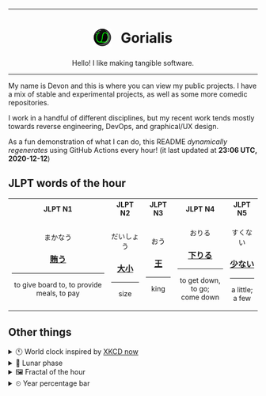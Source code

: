 ***

<h1 align="center">
<sub>
    <img src="readme/resources/avatar.png" height="36">
</sub>
&nbsp;
Gorialis
</h1>
<p align="center">
Hello! I like making tangible software.
</p>

***

My name is Devon and this is where you can view my public projects. I have a mix of stable and experimental projects, as well as some more comedic repositories.

I work in a handful of different disciplines, but my recent work tends mostly towards reverse engineering, DevOps, and graphical/UX design.

As a fun demonstration of what I can do, this README *dynamically regenerates* using GitHub Actions every hour! (it last updated at **23:06 UTC, 2020-12-12**)

<h2>JLPT words of the hour</h2>
<table>
    <tr>
        <th>JLPT N1</th>
        <th>JLPT N2</th>
        <th>JLPT N3</th>
        <th>JLPT N4</th>
        <th>JLPT N5</th>
    </tr>
    <tr>
        <td>
            <p align="center">まかなう</p>
            <h3 align="center"><b><a href="https://jisho.org/search/%E8%B3%84%E3%81%86">賄う</a></b></h3>
            <hr>
            <p align="center">to give board to,<wbr> to provide meals,<wbr> to pay</p>
        </td>
        <td>
            <p align="center">だいしょう</p>
            <h3 align="center"><b><a href="https://jisho.org/search/%E5%A4%A7%E5%B0%8F">大小</a></b></h3>
            <hr>
            <p align="center">size</p>
        </td>
        <td>
            <p align="center">おう</p>
            <h3 align="center"><b><a href="https://jisho.org/search/%E7%8E%8B">王</a></b></h3>
            <hr>
            <p align="center">king</p>
        </td>
        <td>
            <p align="center">おりる</p>
            <h3 align="center"><b><a href="https://jisho.org/search/%E4%B8%8B%E3%82%8A%E3%82%8B">下りる</a></b></h3>
            <hr>
            <p align="center">to get down,<wbr> to go;<br> come down</p>
        </td>
        <td>
            <p align="center">すくない</p>
            <h3 align="center"><b><a href="https://jisho.org/search/%E5%B0%91%E3%81%AA%E3%81%84">少ない</a></b></h3>
            <hr>
            <p align="center">a little;<br> a few</p>
        </td>
    </tr>
</table>

<h2>Other things</h2>
<details>
<summary>🕚  World clock inspired by <a href="https://xkcd.com/now">XKCD now</a></summary>

> <img src="generated/now.png" width="512">

</details>
<details>
<summary>🌙 Lunar phase</summary>

The moon is approximately 96.23% through its phase ().

</details>
<details>
<summary>&#x1f5bc; Fractal of the hour</summary>

> <img src="generated/fractal.png" width="512">

</details>
<details>
<summary>&#x23f2; Year percentage bar</summary>
<pre><code>2020 [██████████████████▁▁] 94.80%</code></pre>
</details>
